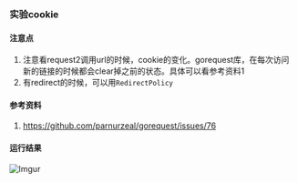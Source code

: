 ### 实验cookie

#### 注意点
1. 注意看request2调用url的时候，cookie的变化。gorequest库，在每次访问新的链接的时候都会clear掉之前的状态。具体可以看参考资料1
2. 有redirect的时候，可以用`RedirectPolicy`

#### 参考资料
1. https://github.com/parnurzeal/gorequest/issues/76

#### 运行结果
![Imgur](https://i.imgur.com/M4y9Bji.png)